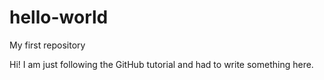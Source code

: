 # hello-world
My first repository

Hi! I am just following the GitHub tutorial and had to write something here.
